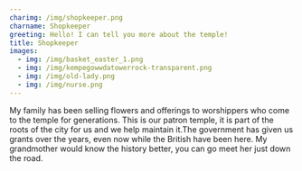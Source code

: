 ```yaml
---
charimg: /img/shopkeeper.png
charname: Shopkeeper
greeting: Hello! I can tell you more about the temple!
title: Shopkeeper
images:
  - img: /img/basket_easter_1.png
  - img: /img/kempegowwdatowerrock-transparent.png
  - img: /img/old-lady.png
  - img: /img/nurse.png
---
```

My family has been selling flowers and offerings to worshippers who come to the temple for generations. This is our patron temple, it is part of the roots of the city for us and we help maintain it.The government has given us grants over the years, even now while the British have been here. My grandmother would know the history better, you can go meet her just down the road.